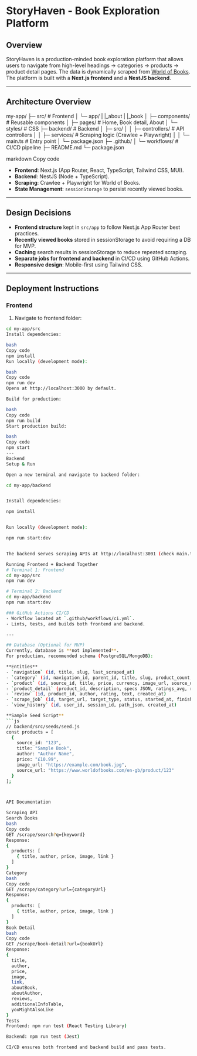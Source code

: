 # StoryHaven - Book Exploration Platform

## Overview
StoryHaven is a production-minded book exploration platform that allows users to navigate from high-level headings → categories → products → product detail pages. The data is dynamically scraped from [World of Books](https://www.worldofbooks.com/). The platform is built with a **Next.js frontend** and a **NestJS backend**.

---

## Architecture Overview

my-app/
├─ src/ # Frontend
│ └─ app/
| |_about
| |_book
│ ├─ components/ # Reusable components
│ ├─ pages/ # Home, Book detail, About
│ └─ styles/ # CSS
├─ backend/ # Backend
│ ├─ src/
│ │ ├─ controllers/ # API controllers
│ │ ├─ services/ # Scraping logic (Crawlee + Playwright)
│ │ └─ main.ts # Entry point
│ └─ package.json
├─ .github/
│ └─ workflows/ # CI/CD pipeline
├─ README.md
└─ package.json

markdown
Copy code

- **Frontend**: Next.js (App Router, React, TypeScript, Tailwind CSS, MUI).  
- **Backend**: NestJS (Node + TypeScript).  
- **Scraping**: Crawlee + Playwright for World of Books.  
- **State Management**: `sessionStorage` to persist recently viewed books.  

---

## Design Decisions
- **Frontend structure** kept in `src/app` to follow Next.js App Router best practices.  
- **Recently viewed books** stored in sessionStorage to avoid requiring a DB for MVP.  
- **Caching** search results in sessionStorage to reduce repeated scraping.  
- **Separate jobs for frontend and backend** in CI/CD using GitHub Actions.  
- **Responsive design**: Mobile-first using Tailwind CSS.  

---

## Deployment Instructions

### Frontend
1. Navigate to frontend folder:  
```bash
cd my-app/src
Install dependencies:

bash
Copy code
npm install
Run locally (development mode):

bash
Copy code
npm run dev
Opens at http://localhost:3000 by default.

Build for production:

bash
Copy code
npm run build
Start production build:

bash
Copy code
npm start
---
Backend
Setup & Run

Open a new terminal and navigate to backend folder:

cd my-app/backend


Install dependencies:

npm install


Run locally (development mode):

npm run start:dev


The backend serves scraping APIs at http://localhost:3001 (check main.ts for exact port).

Running Frontend + Backend Together
# Terminal 1: Frontend
cd my-app/src
npm run dev

# Terminal 2: Backend
cd my-app/backend
npm run start:dev

### GitHub Actions CI/CD
- Workflow located at `.github/workflows/ci.yml`.
- Lints, tests, and builds both frontend and backend.

---

## Database (Optional for MVP)
Currently, database is **not implemented**.  
For production, recommended schema (PostgreSQL/MongoDB):

**Entities**
- `navigation` (id, title, slug, last_scraped_at)  
- `category` (id, navigation_id, parent_id, title, slug, product_count, last_scraped_at)  
- `product` (id, source_id, title, price, currency, image_url, source_url, last_scraped_at)  
- `product_detail` (product_id, description, specs JSON, ratings_avg, reviews_count)  
- `review` (id, product_id, author, rating, text, created_at)  
- `scrape_job` (id, target_url, target_type, status, started_at, finished_at, error_log)  
- `view_history` (id, user_id, session_id, path_json, created_at)  

**Sample Seed Script**
```js
// backend/src/seeds/seed.js
const products = [
  {
    source_id: "123",
    title: "Sample Book",
    author: "Author Name",
    price: "£10.99",
    image_url: "https://example.com/book.jpg",
    source_url: "https://www.worldofbooks.com/en-gb/product/123"
  }
];



API Documentation

Scraping API
Search Books
bash
Copy code
GET /scrape/search?q={keyword}
Response:
{
  products: [
    { title, author, price, image, link }
  ]
}
Category
bash
Copy code
GET /scrape/category?url={categoryUrl}
Response:
{
  products: [
    { title, author, price, image, link }
  ]
}
Book Detail
bash
Copy code
GET /scrape/book-detail?url={bookUrl}
Response:
{
  title,
  author,
  price,
  image,
  link,
  aboutBook,
  aboutAuthor,
  reviews,
  additionalInfoTable,
  youMightAlsoLike
}
Tests
Frontend: npm run test (React Testing Library)

Backend: npm run test (Jest)

CI/CD ensures both frontend and backend build and pass tests.
